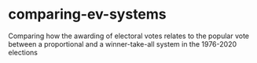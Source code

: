 # comparing-ev-systems
Comparing how the awarding of electoral votes relates to the popular vote between a proportional and a winner-take-all system in the 1976-2020 elections
